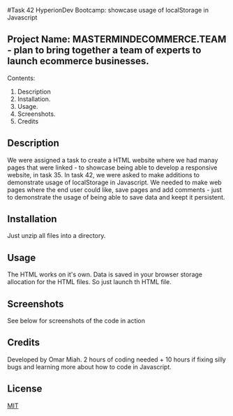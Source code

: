 #Task 42 HyperionDev Bootcamp: showcase usage of localStorage in Javascript

## Project Name: MASTERMINDECOMMERCE.TEAM - plan to bring together a team of experts to launch ecommerce businesses.

Contents:

1. Description 
2. Installation.
3. Usage.
4. Screenshots.
5. Credits

## Description

We were assigned a task to create a HTML website where we had manay pages that were linked - to showcase being able to develop a responsive website, in task 35.
In task 42, we were asked to make additions to demonstrate usage of localStorage in Javascript.
We needed to make web pages where the end user could like, save pages and add comments - just to demonstrate the usage of being able to save data and keept it persistent.

## Installation

Just unzip all files into a directory. 

## Usage

The HTML works on it's own. Data is saved in your browser storage allocation for the HTML files. So just launch th HTML file.

## Screenshots

See below for screenshots of the code in action

## Credits

Developed by Omar Miah. 2 hours of coding needed + 10 hours if fixing silly bugs and learning more about how to code in Javascript.

## License

[MIT](https://choosealicense.com/licenses/mit/)


